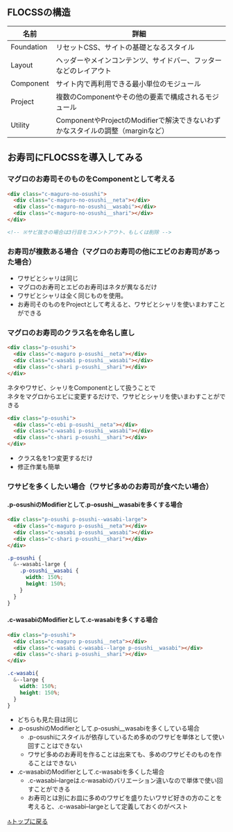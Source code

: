 ## FLOCSSの構造

|名前|詳細|
|-|-|
|Foundation|リセットCSS、サイトの基礎となるスタイル|
|Layout|ヘッダーやメインコンテンツ、サイドバー、フッターなどのレイアウト|
|Component|サイト内で再利用できる最小単位のモジュール|
|Project|複数のComponentやその他の要素で構成されるモジュール|
|Utility|ComponentやProjectのModifierで解決できないわずかなスタイルの調整（marginなど）|

## お寿司にFLOCSSを導入してみる

### マグロのお寿司そのものをComponentとして考える

```html
<div class="c-maguro-no-osushi">
  <div class="c-maguro-no-osushi__neta"></div>
  <div class="c-maguro-no-osushi__wasabi"></div>
  <div class="c-maguro-no-osushi__shari"></div>
</div>

<!-- ※サビ抜きの場合は3行目をコメントアウト、もしくは削除 -->
```

### お寿司が複数ある場合（マグロのお寿司の他にエビのお寿司があった場合）

- ワサビとシャリは同じ
- マグロのお寿司とエビのお寿司はネタが異なるだけ
- ワサビとシャリは全く同じものを使用。
- お寿司そのものをProjectとして考えると、ワサビとシャリを使いまわすことができる

### マグロのお寿司のクラス名を命名し直し

```html
<div class="p-osushi">
  <div class="c-maguro p-osushi__neta"></div>
  <div class="c-wasabi p-osushi__wasabi"></div>
  <div class="c-shari p-osushi__shari"></div>
</div>
```

ネタやワサビ、シャリをComponentとして扱うことで<br>
ネタをマグロからエビに変更するだけで、ワサビとシャリを使いまわすことができる

```html
<div class="p-osushi">
  <div class="c-ebi p-osushi__neta"></div>
  <div class="c-wasabi p-osushi__wasabi"></div>
  <div class="c-shari p-osushi__shari"></div>
</div>
```

- クラス名を1つ変更するだけ
- 修正作業も簡単

### ワサビを多くしたい場合（ワサビ多めのお寿司が食べたい場合）

#### .p-osushiのModifierとして.p-osushi__wasabiを多くする場合

```html
<div class="p-osushi p-osushi--wasabi-large">
  <div class="c-maguro p-osushi__neta"></div>
  <div class="c-wasabi p-osushi__wasabi"></div>
  <div class="c-shari p-osushi__shari"></div>
</div>
```

```scss
.p-osushi {
  &--wasabi-large {
    .p-osushi__wasabi {
      width: 150%;
      height: 150%;
    }
  }
}
```

#### .c-wasabiのModifierとして.c-wasabiを多くする場合

```html
<div class="p-osushi">
  <div class="c-maguro p-osushi__neta"></div>
  <div class="c-wasabi c-wasabi--large p-osushi__wasabi"></div>
  <div class="c-shari p-osushi__shari"></div>
</div>
```

```scss
.c-wasabi{
  &--large {
    width: 150%;
    height: 150%;
  }
}
```

- どちらも見た目は同じ
 - .p-osushiのModifierとして.p-osushi__wasabiを多くしている場合
   - .p-osushiにスタイルが依存しているため多めのワサビを単体として使い回すことはできない
   - ワサビ多めのお寿司を作ることは出来ても、多めのワサビそのものを作ることはできない
 - .c-wasabiのModifierとして.c-wasabiを多くした場合
   - .c-wasabi–largeは.c-wasabiのバリエーション違いなので単体で使い回すことができる
   - お寿司とは別にお皿に多めのワサビを盛りたいワサビ好きの方のことを考えると、.c-wasabi–largeとして定義しておくのがベスト

[🔝トップに戻る](../README.md)